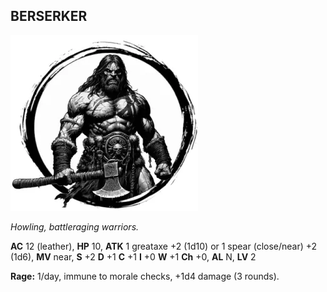 ## BERSERKER

![](images/berserker.webp)

_Howling, battleraging warriors._

**AC** 12 (leather), **HP** 10, **ATK** 1 greataxe +2 (1d10) or 1 spear (close/near) +2 (1d6), **MV** near, **S** +2 **D** +1 **C** +1 **I** +0 **W** +1 **Ch** +0, **AL** N, **LV** 2

**Rage:** 1/day, immune to morale checks, +1d4 damage (3 rounds).

